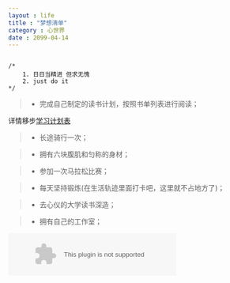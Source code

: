 ```yaml
---
layout : life
title : "梦想清单"
category : 心世界
date : 2099-04-14
---
```



<canvas id="matrix" style="width: 60%; height: 20%;"></canvas>

<script type="text/javascript">
  var matrix=document.getElementById("matrix");
  	var context=matrix.getContext("2d");
  	var drop=[];
  	var font_size=16;
  	var columns=matrix.width/(font_size-10);
  	for(var i=0;i<columns;i++)
  		drop[i]=1;
  	
  	function drawMatrix(){
  
  	context.fillStyle="rgba(0, 0, 0, 0.1)"; 
  	context.fillRect(0,0,matrix.width,matrix.height);
  
  	context.fillStyle="green";
  	context.font=font_size+"px";
  	for(var i=0;i<columns;i++){
  		context.fillText(Math.floor(Math.random()*2),i*font_size,drop[i]*font_size);/*get 0 and 1*/
  
  		if(drop[i]*font_size>(matrix.height*2/5)&&Math.random()>0.35)/*reset*/
  			drop[i]=0;
  		drop[i]++;
  	}
  }
  	setInterval(drawMatrix,200);
</script>

```

/*
	1. 日日当精进 但求无愧
	2. just do it
*/

```

<!-- more -->


> * 完成自己制定的读书计划，按照书单列表进行阅读；

详情移步[学习计划表](http://daodaoliang.github.io/work-list/)

> * 长途骑行一次；

> * 拥有六块腹肌和匀称的身材；

> * 参加一次马拉松比赛；

> * 每天坚持锻炼(在生活轨迹里面打卡吧，这里就不占地方了)；

> * 去心仪的大学读书深造；

> * 拥有自己的工作室；

<embed src="http://music.163.com/style/swf/widget.swf?sid=355992&type=2&auto=1&width=320&height=66" width="340" height="86"  allowNetworking="all"></embed>
